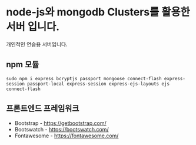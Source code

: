 # node-js와 mongodb Clusters를 활용한 서버 입니다.
개인적인 연습용 서버입니다.

## npm 모듈
```
sudo npm i express bcryptjs passport mongoose connect-flash express-session passport-local express-session express-ejs-layouts ejs connect-flash
```

## 프론트엔드 프레임워크
* Bootstrap - <https://getbootstrap.com/>
* Bootswatch - <https://bootswatch.com/>
* Fontawesome - <https://fontawesome.com/>

